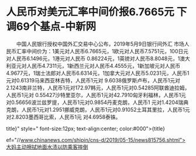# 人民币对美元汇率中间价报6.7665元 下调69个基点-中新网

　　中国人民银行授权中国外汇交易中心公布，2019年5月9日银行间外汇 市场人民币汇率中间价为：1美元对人民币6.7665元，1欧元对人民币7.5751元，100日元对人民币6.1496元，1港元对人民币 0.86224元，1英镑对人民币8.8048元，1澳大利亚元对人民币4.7311元，1新西兰元对人民币4.4555元，1新加坡元对人民币 4.9677元，1瑞士法郎对人民币6.6314元，1加拿大元对人民币5.0231元，人民币1元对0.61319马来西亚林吉特，人民币1元对 9.6038俄罗斯卢布，人民币1元对2.1243南非兰特，人民币1元对172.97韩元，人民币1元对0.54285阿联酋迪拉姆，人民币1元对 0.55427沙特里亚尔，人民币1元对42.7910匈牙利福林，人民币1元对0.56656波兰兹罗提，人民币1元对0.9854丹麦克朗，人民币1 元对1.4204瑞典克朗，人民币1元对1.2951挪威克朗，人民币1元对0.91052土耳其里拉，人民币1元对2.8203墨西哥比索，人民币1元 对4.6958泰铢。

title}" style=" font-size:12px; text-align:center; color:#000">{title}

ef="//www.chinanews.com/shipin/cns-d/2019/05-15/news815756.shtml">大妈主动擦拭地面水渍以防乘客摔倒
